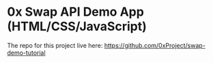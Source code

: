 # 0x Swap API Demo App (HTML/CSS/JavaScript)

The repo for this project live here: https://github.com/0xProject/swap-demo-tutorial
